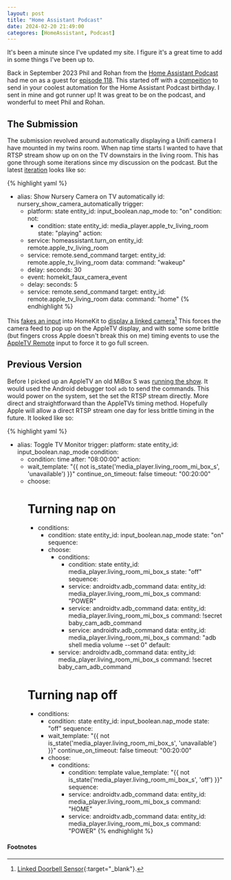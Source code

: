 ```yaml
---
layout: post
title: "Home Assistant Podcast"
date: 2024-02-20 21:49:00
categores: [HomeAssistant, Podcast]
---
```


It's been a minute since I've updated my site. I figure it's a great
time to add in some things I've been up to.

Back in September 2023 Phil and Rohan from the [Home Assistant Podcast](https://hasspodcast.io)
had me on as a guest for [episode 118](https://hasspodcast.io/ha118/).
This started off with a [compeition](https://hasspodcast.io/ha092/)
to send in your coolest automation for the Home Assistant Podcast birthday.
I sent in mine and got runner up!
It was great to be on the podcast, and wonderful to meet Phil and Rohan.

## The Submission

The submission revolved around automatically displaying a Unifi
camera I have mounted in my twins room. When nap time starts I wanted
to have that RTSP stream show up on on the TV downstairs
in the living room. This has gone through some iterations
since my discussion on the podcast.
But the latest [iteration](https://github.com/mikeodr/Home-AssistantConfig/blob/22099520908648782ac57cbe3f97ed89b9ef1b53/packages/nursery.yaml#L634-L662)
looks like so:

{% highlight yaml %}
- alias: Show Nursery Camera on TV automatically
  id: nursery_show_camera_automatically
  trigger:
    - platform: state
      entity_id: input_boolean.nap_mode
      to: "on"
  condition:
    not:
      - condition: state
        entity_id: media_player.apple_tv_living_room
        state: "playing"
  action:
    - service: homeassistant.turn_on
      entity_id: remote.apple_tv_living_room
    - service: remote.send_command
      target:
        entity_id: remote.apple_tv_living_room
      data:
        command: "wakeup"
    - delay:
        seconds: 30
    - event: homekit_faux_camera_event
    - delay:
        seconds: 5
    - service: remote.send_command
      target:
        entity_id: remote.apple_tv_living_room
      data:
        command: "home"
{% endhighlight %}

This [fakes an input](https://github.com/mikeodr/Home-AssistantConfig/blob/22099520908648782ac57cbe3f97ed89b9ef1b53/packages/homekit.yaml#L17-L24)
into HomeKit to
[display a linked camera](https://github.com/mikeodr/Home-AssistantConfig/blob/22099520908648782ac57cbe3f97ed89b9ef1b53/packages/homekit.yaml#L53)[^1]
This forces the camera feed to pop up on the AppleTV display, and with 
some some brittle (but fingers cross Apple doesn't break this on me)
timing events to use the
[AppleTV Remote](https://www.home-assistant.io/integrations/apple_tv/#remote)
input to force it to go full screen.

## Previous Version

Before I picked up an AppleTV an old MiBox S was [running the show](https://github.com/mikeodr/Home-AssistantConfig/blob/1c70a4b2712358e7216481b8bf891073b4ba5555/packages/nursery.yaml#L140-L202).
It would used the Android debugger tool `adb` to send the commands.
This would power on the system, set the set the RTSP stream directly.
More direct and straightforward than the AppleTVs timing method.
Hopefully Apple will allow a direct RTSP stream one day for less brittle timing in the future.
It looked like so:

{% highlight yaml %}
- alias: Toggle TV Monitor
  trigger:
    platform: state
    entity_id: input_boolean.nap_mode
  condition:
    - condition: time
      after: "08:00:00"
  action:
    - wait_template: "{{ not is_state('media_player.living_room_mi_box_s', 'unavailable') }}"
      continue_on_timeout: false
      timeout: "00:20:00"
    - choose:
        # Turning nap on
        - conditions:
            - condition: state
              entity_id: input_boolean.nap_mode
              state: "on"
          sequence:
            - choose:
                - conditions:
                    - condition: state
                      entity_id: media_player.living_room_mi_box_s
                      state: "off"
                  sequence:
                    - service: androidtv.adb_command
                      data:
                        entity_id: media_player.living_room_mi_box_s
                        command: "POWER"
                    - service: androidtv.adb_command
                      data:
                        entity_id: media_player.living_room_mi_box_s
                        command: !secret baby_cam_adb_command
                    - service: androidtv.adb_command
                      data:
                        entity_id: media_player.living_room_mi_box_s
                        command: "adb shell media volume --set 0"
              default:
                - service: androidtv.adb_command
                  data:
                    entity_id: media_player.living_room_mi_box_s
                    command: !secret baby_cam_adb_command
        # Turning nap off
        - conditions:
            - condition: state
              entity_id: input_boolean.nap_mode
              state: "off"
          sequence:
            - wait_template: "{{ not is_state('media_player.living_room_mi_box_s', 'unavailable') }}"
              continue_on_timeout: false
              timeout: "00:20:00"
            - choose:
                - conditions:
                    - condition: template
                      value_template: "{{ not is_state('media_player.living_room_mi_box_s', 'off') }}"
                  sequence:
                    - service: androidtv.adb_command
                      data:
                        entity_id: media_player.living_room_mi_box_s
                        command: "HOME"
                    - service: androidtv.adb_command
                      data:
                        entity_id: media_player.living_room_mi_box_s
                        command: "POWER"
{% endhighlight %}

#### Footnotes

[^1]: [Linked Doorbell Sensor](https://www.home-assistant.io/integrations/homekit/#linked_doorbell_sensor){:target="_blank"}.
